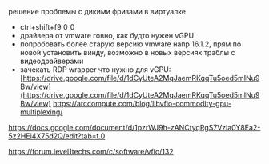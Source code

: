 решение проблемы с дикими фризами в виртуалке
- ctrl+shift+f9 0_0
- драйвера от vmware говно, как будто нужен vGPU
- попробовать более старую версию vmware напр 16.1.2, прям по новой установить винду, возможно в новых версиях траблы с видеодрайверами
- зачекать RDP wrapper
что нужно для vGPU:
[https://drive.google.com/file/d/1dCyUteA2MqJaemRKqqTu5oed5mINu9Bw/view](https://drive.google.com/file/d/1dCyUteA2MqJaemRKqqTu5oed5mINu9Bw/view)
https://arccompute.com/blog/libvfio-commodity-gpu-multiplexing/

https://docs.google.com/document/d/1pzrWJ9h-zANCtyqRgS7Vzla0Y8Ea2-5z2HEi4X75d2Q/edit?tab=t.0

https://forum.level1techs.com/c/software/vfio/132
